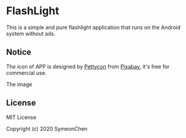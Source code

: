 # FlashLight

This is a simple and pure flashlight application that runs on the Android system without ads.

## Notice
The icon of APP is designed by <a href="https://pixabay.com/users/Pettycon-3307648/?utm_source=link-attribution&amp;utm_medium=referral&amp;utm_campaign=image&amp;utm_content=1849092">Pettycon</a> from <a href="https://pixabay.com/?utm_source=link-attribution&amp;utm_medium=referral&amp;utm_campaign=image&amp;utm_content=1849092">Pixabay</a>, it's free for commercial use.

The image

## License
MIT License

Copyright (c) 2020 SymeonChen

